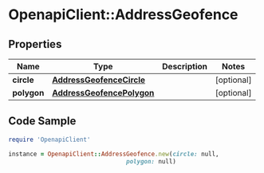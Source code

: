 # OpenapiClient::AddressGeofence

## Properties
Name | Type | Description | Notes
------------ | ------------- | ------------- | -------------
**circle** | [**AddressGeofenceCircle**](AddressGeofenceCircle.md) |  | [optional] 
**polygon** | [**AddressGeofencePolygon**](AddressGeofencePolygon.md) |  | [optional] 

## Code Sample

```ruby
require 'OpenapiClient'

instance = OpenapiClient::AddressGeofence.new(circle: null,
                                 polygon: null)
```



